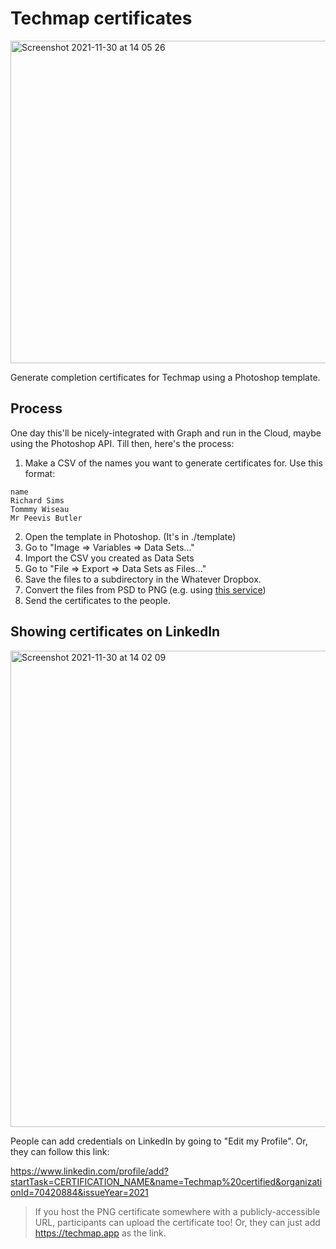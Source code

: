 # Techmap certificates

<img width="516" alt="Screenshot 2021-11-30 at 14 05 26" src="https://user-images.githubusercontent.com/1960230/144061757-01324ab3-e93a-462f-b608-f6e9e1e0006c.png">

Generate completion certificates for Techmap using a Photoshop template.

## Process

One day this'll be nicely-integrated with Graph and run in the Cloud, maybe using the Photoshop API. Till then, here's the process:

1. Make a CSV of the names you want to generate certificates for. Use this format:

```csv
name
Richard Sims
Tommmy Wiseau
Mr Peevis Butler
```


2. Open the template in Photoshop. (It's in ./template)
3. Go to "Image => Variables => Data Sets..."
4. Import the CSV you created as Data Sets
5. Go to "File => Export => Data Sets as Files..."
6. Save the files to a subdirectory in the Whatever Dropbox.
7. Convert the files from PSD to PNG (e.g. using [this service](https://cloudconvert.com/psd-to-png))
8. Send the certificates to the people.

## Showing certificates on LinkedIn

<img width="762" alt="Screenshot 2021-11-30 at 14 02 09" src="https://user-images.githubusercontent.com/1960230/144061268-df647a01-a7b1-4781-921c-dc4b52052cad.png">

People can add credentials on LinkedIn by going to "Edit my Profile". Or, they can follow this link:

https://www.linkedin.com/profile/add?startTask=CERTIFICATION_NAME&name=Techmap%20certified&organizationId=70420884&issueYear=2021

> If you host the PNG certificate somewhere with a publicly-accessible URL, participants can upload the certificate too! Or, they can just add https://techmap.app as the link.

